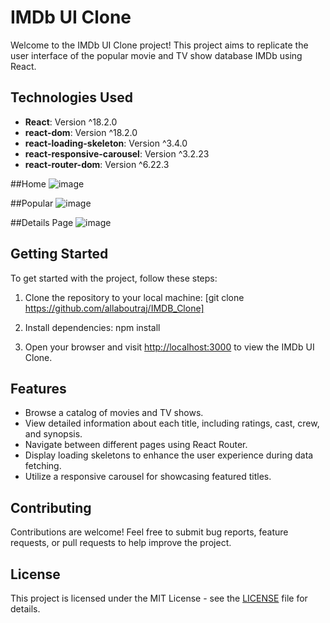 # IMDb UI Clone

Welcome to the IMDb UI Clone project! This project aims to replicate the user interface of the popular movie and TV show database IMDb using React.

## Technologies Used

- **React**: Version ^18.2.0
- **react-dom**: Version ^18.2.0
- **react-loading-skeleton**: Version ^3.4.0
- **react-responsive-carousel**: Version ^3.2.23
- **react-router-dom**: Version ^6.22.3

##Home
![image](https://github.com/allaboutraj/IMDB_Clone/assets/49842899/012b46f6-939e-42b3-b192-e0f982f544f9)


##Popular
![image](https://github.com/allaboutraj/IMDB_Clone/assets/49842899/cf38b528-2937-4fce-ae5a-b690564dc551)

##Details Page
![image](https://github.com/allaboutraj/IMDB_Clone/assets/49842899/7bf42974-6b66-4a7d-be14-bf6db3b18a42)




## Getting Started

To get started with the project, follow these steps:

1. Clone the repository to your local machine:
[git clone https://github.com/allaboutraj/IMDB_Clone]

2. Install dependencies: npm install


3. Open your browser and visit [http://localhost:3000](http://localhost:3000) to view the IMDb UI Clone.

## Features

- Browse a catalog of movies and TV shows.
- View detailed information about each title, including ratings, cast, crew, and synopsis.
- Navigate between different pages using React Router.
- Display loading skeletons to enhance the user experience during data fetching.
- Utilize a responsive carousel for showcasing featured titles.

## Contributing

Contributions are welcome! Feel free to submit bug reports, feature requests, or pull requests to help improve the project.

## License

This project is licensed under the MIT License - see the [LICENSE](LICENSE) file for details.




